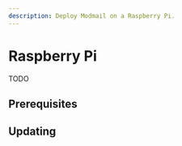 ```yaml
---
description: Deploy Modmail on a Raspberry Pi.
---
```


# Raspberry Pi

TODO

## Prerequisites

## Updating

